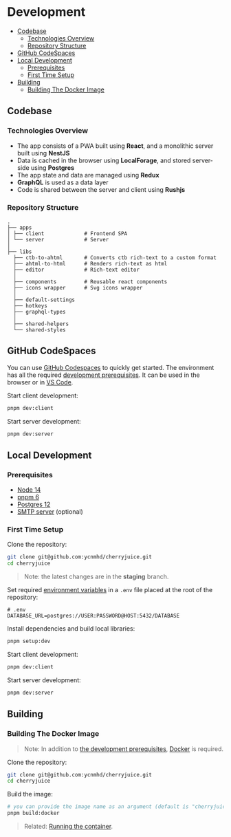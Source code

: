 
# Development
* [Codebase](#codebase)
    + [Technologies Overview](#technologies-overview)
    + [Repository Structure](#repository-structure)
* [GitHub CodeSpaces](#github-codespaces)
* [Local Development](#local-development)
    + [Prerequisites](#prerequisites)
    + [First Time Setup](#first-time-setup)
* [Building](#building)
    + [Building The Docker Image](#building-the-docker-image)


## Codebase

### Technologies Overview

- The app consists of a PWA built using **React**, and a monolithic server built using **NestJS**
- Data is cached in the browser using **LocalForage**, and stored server-side using **Postgres**
- The app state and data are managed using **Redux**
- **GraphQL** is used as a data layer
- Code is shared between the server and client using **Rushjs**

### Repository Structure

```
.
├── apps
│ ├── client             # Frontend SPA
│ └── server             # Server
│
├── libs
  ├── ctb-to-ahtml       # Converts ctb rich-text to a custom format
  ├── ahtml-to-html      # Renders rich-text as html
  ├── editor             # Rich-text editor
  │
  ├── components         # Reusable react components
  ├── icons wrapper      # Svg icons wrapper
  │
  ├── default-settings
  ├── hotkeys
  ├── graphql-types
  │
  ├── shared-helpers
  └── shared-styles
```

## GitHub CodeSpaces
You can use [GitHub Codespaces](https://docs.github.com/en/codespaces/developing-in-codespaces/creating-a-codespace) to quickly get started. The environment has all the required [development prerequisites](#prerequisites). It can be used in the browser or in [VS Code](https://docs.github.com/en/codespaces/developing-in-codespaces/using-codespaces-in-visual-studio-code#creating-a-codespace-in-visual-studio-code).

Start client development:

```sh
pnpm dev:client
```

Start server development:

```sh
pnpm dev:server
```

## Local Development

### Prerequisites

- [Node 14](./prerequisits.md#node)
- [pnpm 6](./prerequisits.md#pnpm)
- [Postgres 12](./prerequisits.md#postgres)
- [SMTP server](./prerequisits.md#smtp-server) (optional)

### First Time Setup

Clone the repository:

```sh
git clone git@github.com:ycnmhd/cherryjuice.git
cd cherryjuice
```

> Note: the latest changes are in the **staging** branch.

Set required [environment variables](environment-variables.md) in a `.env` file placed at the root of the repository:

```dotenv
# .env 
DATABASE_URL=postgres://USER:PASSWORD@HOST:5432/DATABASE
```

Install dependencies and build local libraries:

```sh
pnpm setup:dev
```

Start client development:

```sh
pnpm dev:client
```

Start server development:

```sh
pnpm dev:server
```

## Building

### Building The Docker Image

>Note: In addition to [the development prerequisites](#prerequisites), [Docker](./prerequisits.md#docker) is required.

Clone the repository:

```sh
git clone git@github.com:ycnmhd/cherryjuice.git
cd cherryjuice
```

Build the image:

```sh
# you can provide the image name as an argument (default is "cherryjuice")
pnpm build:docker
```

>Related: [Running the container](./running-locally.md#running-the-container).
